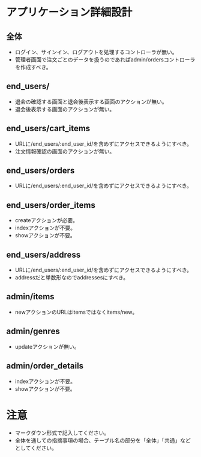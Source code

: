 # アプリケーション詳細設計
## 全体

- ログイン、サインイン、ログアウトを処理するコントローラが無い。
- 管理者画面で注文ごとのデータを扱うのであればadmin/ordersコントローラを作成すべき。
## end_users/
- 退会の確認する画面と退会後表示する画面のアクションが無い。
- 退会後表示する画面のアクションが無い。

## end_users/cart_items
- URLに/end_users/:end_user_id/を含めずにアクセスできるようにすべき。
- 注文情報確認の画面のアクションが無い。

## end_users/orders
- URLに/end_users/:end_user_id/を含めずにアクセスできるようにすべき。

## end_users/order_items
- createアクションが必要。
- indexアクションが不要。
- showアクションが不要。

## end_users/address
- URLに/end_users/:end_user_id/を含めずにアクセスできるようにすべき。
- addressだと単数形なのでaddressesにすべき。


## admin/items
- newアクションのURLはitemsではなくitems/new。

## admin/genres
- updateアクションが無い。

## admin/order_details
- indexアクションが不要。
- showアクションが不要。

# 注意
* マークダウン形式で記入してください。
* 全体を通しての指摘事項の場合、テーブル名の部分を「全体」「共通」などとしてください。
